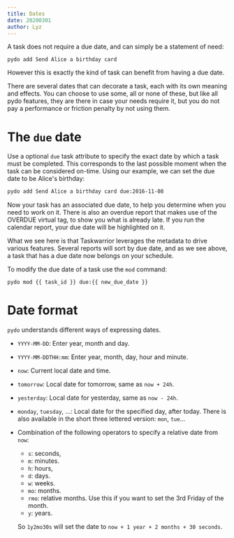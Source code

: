 ```yaml
---
title: Dates
date: 20200301
author: Lyz
---
```


A task does not require a due date, and can simply be a statement of need:

```pydo
pydo add Send Alice a birthday card
```

However this is exactly the kind of task can benefit from having a due date.

There are several dates that can decorate a task, each with its own meaning and
effects. You can choose to use some, all or none of these, but like all
pydo features, they are there in case your needs require it, but you do
not pay a performance or friction penalty by not using them.

# The `due` date

Use a optional `due` task attribute to specify the exact date by which a task
must be completed. This corresponds to the last possible moment when the task
can be considered on-time.  Using our example, we can set the due date to be
Alice's birthday:

```bash
pydo add Send Alice a birthday card due:2016-11-08
```

Now your task has an associated due date, to help you determine when you need to
work on it.
There is also an overdue report that makes use of the OVERDUE virtual tag, to
show you what is already late. If you run the calendar report, your due date
will be highlighted on it.

What we see here is that Taskwarrior leverages the metadata to drive various
features. Several reports will sort by due date, and as we see above, a task
that has a due date now belongs on your schedule.

To modify the due date of a task use the `mod` command:

```bash
pydo mod {{ task_id }} due:{{ new_due_date }}
```

# Date format

`pydo` understands different ways of expressing dates.

* `YYYY-MM-DD`: Enter year, month and day.
* `YYYY-MM-DDTHH:mm`: Enter year, month, day, hour and minute.
* `now`: Current local date and time.
* `tomorrow`:	Local date for tomorrow, same as `now + 24h`.
* `yesterday`: Local date for yesterday, same as `now - 24h`.
* `monday`, `tuesday`, ...: Local date for the specified day, after today. There
  is also available in the short three lettered version: `mon`, `tue`...
* Combination of the following operators to specify a relative date from `now`:

    * `s`: seconds,
    * `m`: minutes.
    * `h`: hours,
    * `d`: days.
    * `w`: weeks.
    * `mo`: months.
    * `rmo`: relative months. Use this if you want to set the 3rd Friday of the month.
    * `y`: years.

    So `1y2mo30s` will set the date to `now + 1 year + 2 months + 30 seconds`.
